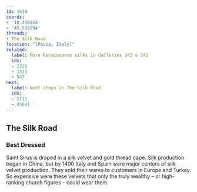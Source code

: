 ```yaml
---
id: 1610
coords:
- '10.218224'
- '45.539294'
threads:
- The Silk Road
location: "[Pavia, Italy]"
related:
  label: More Renaissance silks in Galleries 343 & 342
  ids:
  - 2225
  - 1323
  - 547
next:
  label: Next steps in The Silk Road
  ids:
  - 5111
  - 45641
---
```


## The Silk Road

### Best Dressed

Saint Sirus is draped in a silk velvet and gold thread cape. Silk production began in China, but by 1400 Italy and Spain were major centers of silk velvet production. They sold their wares to customers in Europe and Turkey. So expensive were these velvets that only the truly wealthy – or high-ranking church figures – could wear them. 
